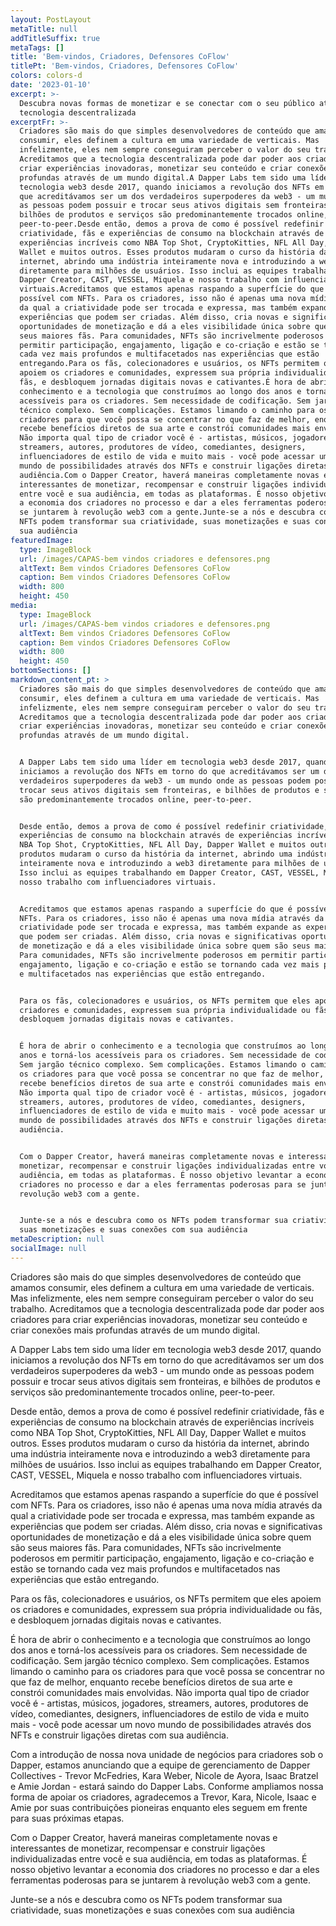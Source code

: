 ```yaml
---
layout: PostLayout
metaTitle: null
addTitleSuffix: true
metaTags: []
title: 'Bem-vindos, Criadores, Defensores CoFlow'
titlePt: 'Bem-vindos, Criadores, Defensores CoFlow'
colors: colors-d
date: '2023-01-10'
excerpt: >-
  Descubra novas formas de monetizar e se conectar com o seu público através de
  tecnologia descentralizada
excerptFr: >-
  Criadores são mais do que simples desenvolvedores de conteúdo que amamos
  consumir, eles definem a cultura em uma variedade de verticais. Mas
  infelizmente, eles nem sempre conseguiram perceber o valor do seu trabalho.
  Acreditamos que a tecnologia descentralizada pode dar poder aos criadores para
  criar experiências inovadoras, monetizar seu conteúdo e criar conexões mais
  profundas através de um mundo digital.A Dapper Labs tem sido uma líder em
  tecnologia web3 desde 2017, quando iniciamos a revolução dos NFTs em torno do
  que acreditávamos ser um dos verdadeiros superpoderes da web3 - um mundo onde
  as pessoas podem possuir e trocar seus ativos digitais sem fronteiras, e
  bilhões de produtos e serviços são predominantemente trocados online,
  peer-to-peer.Desde então, demos a prova de como é possível redefinir
  criatividade, fãs e experiências de consumo na blockchain através de
  experiências incríveis como NBA Top Shot, CryptoKitties, NFL All Day, Dapper
  Wallet e muitos outros. Esses produtos mudaram o curso da história da
  internet, abrindo uma indústria inteiramente nova e introduzindo a web3
  diretamente para milhões de usuários. Isso inclui as equipes trabalhando em
  Dapper Creator, CAST, VESSEL, Miquela e nosso trabalho com influenciadores
  virtuais.Acreditamos que estamos apenas raspando a superfície do que é
  possível com NFTs. Para os criadores, isso não é apenas uma nova mídia através
  da qual a criatividade pode ser trocada e expressa, mas também expande as
  experiências que podem ser criadas. Além disso, cria novas e significativas
  oportunidades de monetização e dá a eles visibilidade única sobre quem são
  seus maiores fãs. Para comunidades, NFTs são incrivelmente poderosos em
  permitir participação, engajamento, ligação e co-criação e estão se tornando
  cada vez mais profundos e multifacetados nas experiências que estão
  entregando.Para os fãs, colecionadores e usuários, os NFTs permitem que eles
  apoiem os criadores e comunidades, expressem sua própria individualidade ou
  fãs, e desbloquem jornadas digitais novas e cativantes.É hora de abrir o
  conhecimento e a tecnologia que construímos ao longo dos anos e torná-los
  acessíveis para os criadores. Sem necessidade de codificação. Sem jargão
  técnico complexo. Sem complicações. Estamos limando o caminho para os
  criadores para que você possa se concentrar no que faz de melhor, enquanto
  recebe benefícios diretos de sua arte e constrói comunidades mais envolvidas.
  Não importa qual tipo de criador você é - artistas, músicos, jogadores,
  streamers, autores, produtores de vídeo, comediantes, designers,
  influenciadores de estilo de vida e muito mais - você pode acessar um novo
  mundo de possibilidades através dos NFTs e construir ligações diretas com sua
  audiência.Com o Dapper Creator, haverá maneiras completamente novas e
  interessantes de monetizar, recompensar e construir ligações individualizadas
  entre você e sua audiência, em todas as plataformas. É nosso objetivo levantar
  a economia dos criadores no processo e dar a eles ferramentas poderosas para
  se juntarem à revolução web3 com a gente.Junte-se a nós e descubra como os
  NFTs podem transformar sua criatividade, suas monetizações e suas conexões com
  sua audiência
featuredImage:
  type: ImageBlock
  url: /images/CAPAS-bem vindos criadores e defensores.png
  altText: Bem vindos Criadores Defensores CoFlow
  caption: Bem vindos Criadores Defensores CoFlow
  width: 800
  height: 450
media:
  type: ImageBlock
  url: /images/CAPAS-bem vindos criadores e defensores.png
  altText: Bem vindos Criadores Defensores CoFlow
  caption: Bem vindos Criadores Defensores CoFlow
  width: 800
  height: 450
bottomSections: []
markdown_content_pt: >
  Criadores são mais do que simples desenvolvedores de conteúdo que amamos
  consumir, eles definem a cultura em uma variedade de verticais. Mas
  infelizmente, eles nem sempre conseguiram perceber o valor do seu trabalho.
  Acreditamos que a tecnologia descentralizada pode dar poder aos criadores para
  criar experiências inovadoras, monetizar seu conteúdo e criar conexões mais
  profundas através de um mundo digital.


  A Dapper Labs tem sido uma líder em tecnologia web3 desde 2017, quando
  iniciamos a revolução dos NFTs em torno do que acreditávamos ser um dos
  verdadeiros superpoderes da web3 - um mundo onde as pessoas podem possuir e
  trocar seus ativos digitais sem fronteiras, e bilhões de produtos e serviços
  são predominantemente trocados online, peer-to-peer.


  Desde então, demos a prova de como é possível redefinir criatividade, fãs e
  experiências de consumo na blockchain através de experiências incríveis como
  NBA Top Shot, CryptoKitties, NFL All Day, Dapper Wallet e muitos outros. Esses
  produtos mudaram o curso da história da internet, abrindo uma indústria
  inteiramente nova e introduzindo a web3 diretamente para milhões de usuários.
  Isso inclui as equipes trabalhando em Dapper Creator, CAST, VESSEL, Miquela e
  nosso trabalho com influenciadores virtuais.


  Acreditamos que estamos apenas raspando a superfície do que é possível com
  NFTs. Para os criadores, isso não é apenas uma nova mídia através da qual a
  criatividade pode ser trocada e expressa, mas também expande as experiências
  que podem ser criadas. Além disso, cria novas e significativas oportunidades
  de monetização e dá a eles visibilidade única sobre quem são seus maiores fãs.
  Para comunidades, NFTs são incrivelmente poderosos em permitir participação,
  engajamento, ligação e co-criação e estão se tornando cada vez mais profundos
  e multifacetados nas experiências que estão entregando.


  Para os fãs, colecionadores e usuários, os NFTs permitem que eles apoiem os
  criadores e comunidades, expressem sua própria individualidade ou fãs, e
  desbloquem jornadas digitais novas e cativantes.


  É hora de abrir o conhecimento e a tecnologia que construímos ao longo dos
  anos e torná-los acessíveis para os criadores. Sem necessidade de codificação.
  Sem jargão técnico complexo. Sem complicações. Estamos limando o caminho para
  os criadores para que você possa se concentrar no que faz de melhor, enquanto
  recebe benefícios diretos de sua arte e constrói comunidades mais envolvidas.
  Não importa qual tipo de criador você é - artistas, músicos, jogadores,
  streamers, autores, produtores de vídeo, comediantes, designers,
  influenciadores de estilo de vida e muito mais - você pode acessar um novo
  mundo de possibilidades através dos NFTs e construir ligações diretas com sua
  audiência.


  Com o Dapper Creator, haverá maneiras completamente novas e interessantes de
  monetizar, recompensar e construir ligações individualizadas entre você e sua
  audiência, em todas as plataformas. É nosso objetivo levantar a economia dos
  criadores no processo e dar a eles ferramentas poderosas para se juntarem à
  revolução web3 com a gente.


  Junte-se a nós e descubra como os NFTs podem transformar sua criatividade,
  suas monetizações e suas conexões com sua audiência
metaDescription: null
socialImage: null
---
```

Criadores são mais do que simples desenvolvedores de conteúdo que amamos consumir, eles definem a cultura em uma variedade de verticais. Mas infelizmente, eles nem sempre conseguiram perceber o valor do seu trabalho. Acreditamos que a tecnologia descentralizada pode dar poder aos criadores para criar experiências inovadoras, monetizar seu conteúdo e criar conexões mais profundas através de um mundo digital.

A Dapper Labs tem sido uma líder em tecnologia web3 desde 2017, quando iniciamos a revolução dos NFTs em torno do que acreditávamos ser um dos verdadeiros superpoderes da web3 - um mundo onde as pessoas podem possuir e trocar seus ativos digitais sem fronteiras, e bilhões de produtos e serviços são predominantemente trocados online, peer-to-peer.

Desde então, demos a prova de como é possível redefinir criatividade, fãs e experiências de consumo na blockchain através de experiências incríveis como NBA Top Shot, CryptoKitties, NFL All Day, Dapper Wallet e muitos outros. Esses produtos mudaram o curso da história da internet, abrindo uma indústria inteiramente nova e introduzindo a web3 diretamente para milhões de usuários. Isso inclui as equipes trabalhando em Dapper Creator, CAST, VESSEL, Miquela e nosso trabalho com influenciadores virtuais.

Acreditamos que estamos apenas raspando a superfície do que é possível com NFTs. Para os criadores, isso não é apenas uma nova mídia através da qual a criatividade pode ser trocada e expressa, mas também expande as experiências que podem ser criadas. Além disso, cria novas e significativas oportunidades de monetização e dá a eles visibilidade única sobre quem são seus maiores fãs. Para comunidades, NFTs são incrivelmente poderosos em permitir participação, engajamento, ligação e co-criação e estão se tornando cada vez mais profundos e multifacetados nas experiências que estão entregando. 

Para os fãs, colecionadores e usuários, os NFTs permitem que eles apoiem os criadores e comunidades, expressem sua própria individualidade ou fãs, e desbloquem jornadas digitais novas e cativantes.

É hora de abrir o conhecimento e a tecnologia que construímos ao longo dos anos e torná-los acessíveis para os criadores. Sem necessidade de codificação. Sem jargão técnico complexo. Sem complicações. Estamos limando o caminho para os criadores para que você possa se concentrar no que faz de melhor, enquanto recebe benefícios diretos de sua arte e constrói comunidades mais envolvidas. Não importa qual tipo de criador você é - artistas, músicos, jogadores, streamers, autores, produtores de vídeo, comediantes, designers, influenciadores de estilo de vida e muito mais - você pode acessar um novo mundo de possibilidades através dos NFTs e construir ligações diretas com sua audiência.

Com a introdução de nossa nova unidade de negócios para criadores sob o Dapper, estamos anunciando que a equipe de gerenciamento de Dapper Collectives - Trevor McFedries, Kara Weber, Nicole de Ayora, Isaac Bratzel e Amie Jordan - estará saindo do Dapper Labs. Conforme ampliamos nossa forma de apoiar os criadores, agradecemos a Trevor, Kara, Nicole, Isaac e Amie por suas contribuições pioneiras enquanto eles seguem em frente para suas próximas etapas.

Com o Dapper Creator, haverá maneiras completamente novas e interessantes de monetizar, recompensar e construir ligações individualizadas entre você e sua audiência, em todas as plataformas. É nosso objetivo levantar a economia dos criadores no processo e dar a eles ferramentas poderosas para se juntarem à revolução web3 com a gente.

Junte-se a nós e descubra como os NFTs podem transformar sua criatividade, suas monetizações e suas conexões com sua audiência





